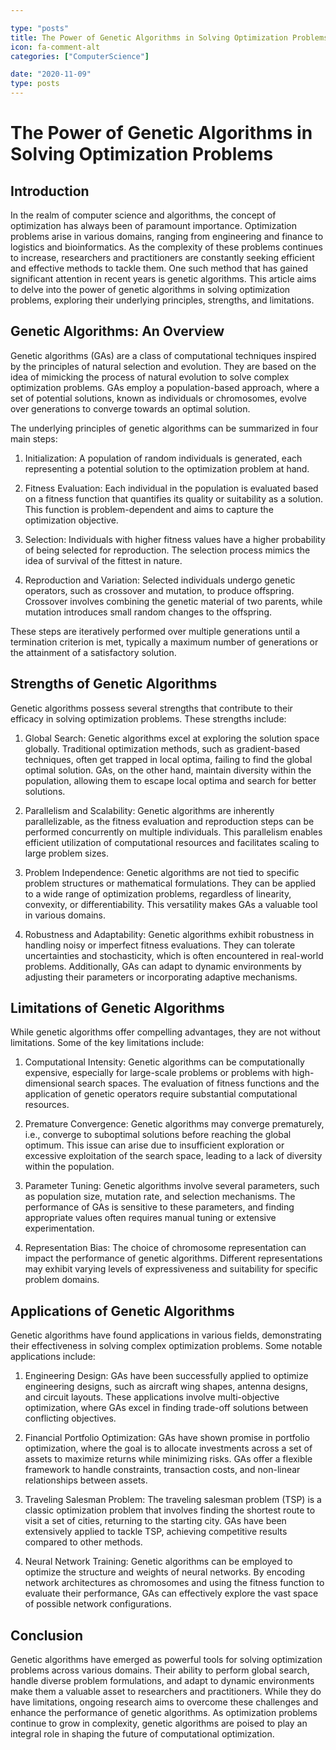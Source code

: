 ```yaml
---

type: "posts"
title: The Power of Genetic Algorithms in Solving Optimization Problems
icon: fa-comment-alt
categories: ["ComputerScience"]

date: "2020-11-09"
type: posts
---
```





# The Power of Genetic Algorithms in Solving Optimization Problems

## Introduction

In the realm of computer science and algorithms, the concept of optimization has always been of paramount importance. Optimization problems arise in various domains, ranging from engineering and finance to logistics and bioinformatics. As the complexity of these problems continues to increase, researchers and practitioners are constantly seeking efficient and effective methods to tackle them. One such method that has gained significant attention in recent years is genetic algorithms. This article aims to delve into the power of genetic algorithms in solving optimization problems, exploring their underlying principles, strengths, and limitations.

## Genetic Algorithms: An Overview

Genetic algorithms (GAs) are a class of computational techniques inspired by the principles of natural selection and evolution. They are based on the idea of mimicking the process of natural evolution to solve complex optimization problems. GAs employ a population-based approach, where a set of potential solutions, known as individuals or chromosomes, evolve over generations to converge towards an optimal solution.

The underlying principles of genetic algorithms can be summarized in four main steps:

1. Initialization: A population of random individuals is generated, each representing a potential solution to the optimization problem at hand.

2. Fitness Evaluation: Each individual in the population is evaluated based on a fitness function that quantifies its quality or suitability as a solution. This function is problem-dependent and aims to capture the optimization objective.

3. Selection: Individuals with higher fitness values have a higher probability of being selected for reproduction. The selection process mimics the idea of survival of the fittest in nature.

4. Reproduction and Variation: Selected individuals undergo genetic operators, such as crossover and mutation, to produce offspring. Crossover involves combining the genetic material of two parents, while mutation introduces small random changes to the offspring.

These steps are iteratively performed over multiple generations until a termination criterion is met, typically a maximum number of generations or the attainment of a satisfactory solution.

## Strengths of Genetic Algorithms

Genetic algorithms possess several strengths that contribute to their efficacy in solving optimization problems. These strengths include:

1. Global Search: Genetic algorithms excel at exploring the solution space globally. Traditional optimization methods, such as gradient-based techniques, often get trapped in local optima, failing to find the global optimal solution. GAs, on the other hand, maintain diversity within the population, allowing them to escape local optima and search for better solutions.

2. Parallelism and Scalability: Genetic algorithms are inherently parallelizable, as the fitness evaluation and reproduction steps can be performed concurrently on multiple individuals. This parallelism enables efficient utilization of computational resources and facilitates scaling to large problem sizes.

3. Problem Independence: Genetic algorithms are not tied to specific problem structures or mathematical formulations. They can be applied to a wide range of optimization problems, regardless of linearity, convexity, or differentiability. This versatility makes GAs a valuable tool in various domains.

4. Robustness and Adaptability: Genetic algorithms exhibit robustness in handling noisy or imperfect fitness evaluations. They can tolerate uncertainties and stochasticity, which is often encountered in real-world problems. Additionally, GAs can adapt to dynamic environments by adjusting their parameters or incorporating adaptive mechanisms.

## Limitations of Genetic Algorithms

While genetic algorithms offer compelling advantages, they are not without limitations. Some of the key limitations include:

1. Computational Intensity: Genetic algorithms can be computationally expensive, especially for large-scale problems or problems with high-dimensional search spaces. The evaluation of fitness functions and the application of genetic operators require substantial computational resources.

2. Premature Convergence: Genetic algorithms may converge prematurely, i.e., converge to suboptimal solutions before reaching the global optimum. This issue can arise due to insufficient exploration or excessive exploitation of the search space, leading to a lack of diversity within the population.

3. Parameter Tuning: Genetic algorithms involve several parameters, such as population size, mutation rate, and selection mechanisms. The performance of GAs is sensitive to these parameters, and finding appropriate values often requires manual tuning or extensive experimentation.

4. Representation Bias: The choice of chromosome representation can impact the performance of genetic algorithms. Different representations may exhibit varying levels of expressiveness and suitability for specific problem domains.

## Applications of Genetic Algorithms

Genetic algorithms have found applications in various fields, demonstrating their effectiveness in solving complex optimization problems. Some notable applications include:

1. Engineering Design: GAs have been successfully applied to optimize engineering designs, such as aircraft wing shapes, antenna designs, and circuit layouts. These applications involve multi-objective optimization, where GAs excel in finding trade-off solutions between conflicting objectives.

2. Financial Portfolio Optimization: GAs have shown promise in portfolio optimization, where the goal is to allocate investments across a set of assets to maximize returns while minimizing risks. GAs offer a flexible framework to handle constraints, transaction costs, and non-linear relationships between assets.

3. Traveling Salesman Problem: The traveling salesman problem (TSP) is a classic optimization problem that involves finding the shortest route to visit a set of cities, returning to the starting city. GAs have been extensively applied to tackle TSP, achieving competitive results compared to other methods.

4. Neural Network Training: Genetic algorithms can be employed to optimize the structure and weights of neural networks. By encoding network architectures as chromosomes and using the fitness function to evaluate their performance, GAs can effectively explore the vast space of possible network configurations.

## Conclusion

Genetic algorithms have emerged as powerful tools for solving optimization problems across various domains. Their ability to perform global search, handle diverse problem formulations, and adapt to dynamic environments make them a valuable asset to researchers and practitioners. While they do have limitations, ongoing research aims to overcome these challenges and enhance the performance of genetic algorithms. As optimization problems continue to grow in complexity, genetic algorithms are poised to play an integral role in shaping the future of computational optimization.